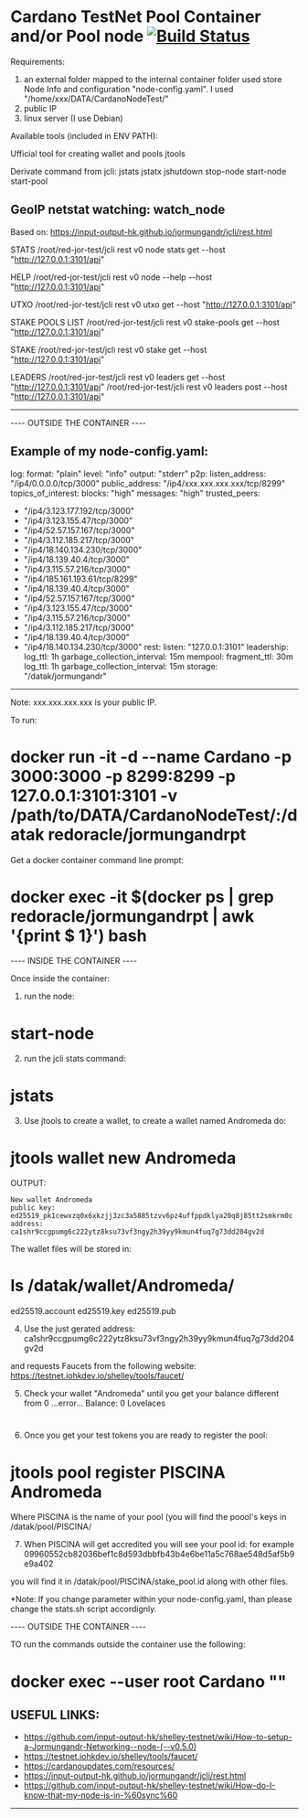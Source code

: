 # Cardano TestNet Pool Container and/or Pool node [![Build Status](https://travis-ci.org/redoracle/jormungandrpt.svg?branch=master)](https://travis-ci.org/redoracle/jormungandrpt)


Requirements: 

1) an external folder mapped to the internal container folder used store Node Info and configuration "node-config.yaml".
I used "/home/xxx/DATA/CardanoNodeTest/"
2) public IP
3) linux server (I use Debian)


Available tools (included in ENV PATH): 

Ufficial tool for creating wallet and pools
jtools

Derivate command from jcli:
jstats
jstatx
jshutdown
stop-node 
start-node
start-pool
 
GeoIP netstat watching:
watch_node
----------------------------------------------------------------------
Based on: https://input-output-hk.github.io/jormungandr/jcli/rest.html

STATS
/root/red-jor-test/jcli rest v0 node stats get --host "http://127.0.0.1:3101/api"

HELP
/root/red-jor-test/jcli rest v0 node --help --host "http://127.0.0.1:3101/api"

UTXO
/root/red-jor-test/jcli rest v0 utxo get --host "http://127.0.0.1:3101/api"

STAKE POOLS LIST
/root/red-jor-test/jcli rest v0 stake-pools get --host "http://127.0.0.1:3101/api"

STAKE
/root/red-jor-test/jcli rest v0 stake get --host "http://127.0.0.1:3101/api"


LEADERS
/root/red-jor-test/jcli rest v0 leaders get --host "http://127.0.0.1:3101/api"
/root/red-jor-test/jcli rest v0 leaders post --host "http://127.0.0.1:3101/api"

----------------------------------------------------------------------


---- OUTSIDE THE CONTAINER ----


Example of my node-config.yaml:
-----------------------------------------------
log:
  format: "plain"
  level: "info"
  output: "stderr"
p2p:
  listen_address: "/ip4/0.0.0.0/tcp/3000"
  public_address: "/ip4/xxx.xxx.xxx.xxx/tcp/8299"
  topics_of_interest:
    blocks: "high"
    messages: "high"
  trusted_peers:
   - "/ip4/3.123.177.192/tcp/3000"
   - "/ip4/3.123.155.47/tcp/3000"
   - "/ip4/52.57.157.167/tcp/3000"
   - "/ip4/3.112.185.217/tcp/3000"
   - "/ip4/18.140.134.230/tcp/3000"
   - "/ip4/18.139.40.4/tcp/3000"
   - "/ip4/3.115.57.216/tcp/3000"
   - "/ip4/185.161.193.61/tcp/8299"
   - "/ip4/18.139.40.4/tcp/3000"
   - "/ip4/52.57.157.167/tcp/3000"
   - "/ip4/3.123.155.47/tcp/3000"
   - "/ip4/3.115.57.216/tcp/3000"
   - "/ip4/3.112.185.217/tcp/3000"
   - "/ip4/18.139.40.4/tcp/3000"
   - "/ip4/18.140.134.230/tcp/3000"
rest:
  listen: "127.0.0.1:3101"
leadership:
    log_ttl: 1h
    garbage_collection_interval: 15m
mempool:
    fragment_ttl: 30m
    log_ttl: 1h
    garbage_collection_interval: 15m
storage: "/datak/jormungandr"
-----------------------------------------------

Note: xxx.xxx.xxx.xxx is your public IP.

To run:
# docker run -it -d --name Cardano -p 3000:3000 -p 8299:8299 -p 127.0.0.1:3101:3101 -v /path/to/DATA/CardanoNodeTest/:/datak redoracle/jormungandrpt

Get a docker container command line prompt:
# docker exec -it $(docker ps | grep redoracle/jormungandrpt | awk '{print $ 1}') bash

---- INSIDE THE CONTAINER ----

Once inside the container:
1) run the node: 
# start-node

2) run the jcli stats command:
# jstats

3) Use jtools to create a wallet, to create a wallet named Andromeda do:
# jtools  wallet new Andromeda

OUTPUT:
~~~~~~~~~~~~~~~~~~~~~~~~~~~~~~~~~~~~~~~~~~~~~~~~~~~~~~~~~~~~~~~~~~~~~~~~~~~~~~~
New wallet Andromeda
public key: ed25519_pk1cewxzq0x6xkzjj3zc3a5885tzvv6pz4uffppdklya20q8j85tt2smkrm0c
address: ca1shr9ccgpumg6c222ytz8ksu73vf3ngy2h39yy9kmun4fuq7g73dd204gv2d
~~~~~~~~~~~~~~~~~~~~~~~~~~~~~~~~~~~~~~~~~~~~~~~~~~~~~~~~~~~~~~~~~~~~~~~~~~~~~~~

The wallet files will be stored in:

# ls /datak/wallet/Andromeda/
ed25519.account  ed25519.key  ed25519.pub

4) Use the just gerated address:
ca1shr9ccgpumg6c222ytz8ksu73vf3ngy2h39yy9kmun4fuq7g73dd204gv2d

and requests Faucets from the following website:
https://testnet.iohkdev.io/shelley/tools/faucet/

5) Check your wallet "Andromeda" until you get your balance different from 0
...error...
Balance: 0 Lovelaces
# 

6) Once you get your test tokens you are ready to register the pool:
# jtools pool register PISCINA Andromeda

Where PISCINA is the name of your pool (you will find the poool's keys in /datak/pool/PISCINA/

7) When PISCINA will get accredited you will see your pool id:
for example 09960552cb82036bef1c8d593dbbfb43b4e6be11a5c768ae548d5af5b9e9a402

you will find it in /datak/pool/PISCINA/stake_pool.id along with other files.


*Note: If you change parameter within your node-config.yaml, than please change the stats.sh script accordignly.

---- OUTSIDE THE CONTAINER ----

TO run the commands outside the container use the following:
# docker exec --user root  Cardano "<command>"


USEFUL LINKS: 
----------------------------------------------------
* https://github.com/input-output-hk/shelley-testnet/wiki/How-to-setup-a-Jormungandr-Networking--node-(--v0.5.0)
* https://testnet.iohkdev.io/shelley/tools/faucet/
* https://cardanoupdates.com/resources/
* https://input-output-hk.github.io/jormungandr/jcli/rest.html
* https://github.com/input-output-hk/shelley-testnet/wiki/How-do-I-know-that-my-node-is-in-%60sync%60
----------------------------------------------------
